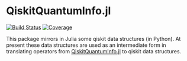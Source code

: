 # QiskitQuantumInfo.jl

[![Build Status](https://github.com/jlapeyre/QiskitQuantumInfo.jl/actions/workflows/CI.yml/badge.svg?branch=main)](https://github.com/jlapeyre/QiskitQuantumInfo.jl/actions/workflows/CI.yml?query=branch%3Amain)
[![Coverage](https://codecov.io/gh/jlapeyre/QiskitQuantumInfo.jl/branch/main/graph/badge.svg)](https://codecov.io/gh/jlapeyre/QiskitQuantumInfo.jl)


This package mirrors in Julia some qiskit data structures (in Python). At present these data structures are used as an intermediate
form in translating operators from [QiskitQuantumInfo.jl](https://github.com/jlapeyre/QiskitQuantumInfo.jl) to qiskit data structures.
